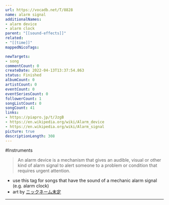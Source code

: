 ```yaml
---
url: https://vocadb.net/T/8828
name: alarm signal
additionalNames: 
- alarm device
- alarm clock
parent: "[[sound-effects]]"
related:
- "[[time]]"
mappedNicoTags:

newTargets:
- song
commentCount: 0
createDate: 2022-04-13T13:37:54.863
status: Finished
albumCount: 0
artistCount: 0
eventCount: 0
eventSeriesCount: 0
followerCount: 1
songListCount: 0
songCount: 41
links: 
- https://piapro.jp/t/JzgB
- https://en.wikipedia.org/wiki/Alarm_device
- https://en.wikipedia.org/wiki/Alarm_signal
picture: true
descriptionLength: 308
---
```


#Instruments

> An alarm device is a mechanism that gives an audible, visual or other kind of alarm signal to alert someone to a problem or condition that requires urgent attention.

- use this tag for songs that have the sound of a mechanic alarm signal (e.g. alarm clock)
- art by [ニックネーム未定](https://vocadb.net/Ar/70056)

---

